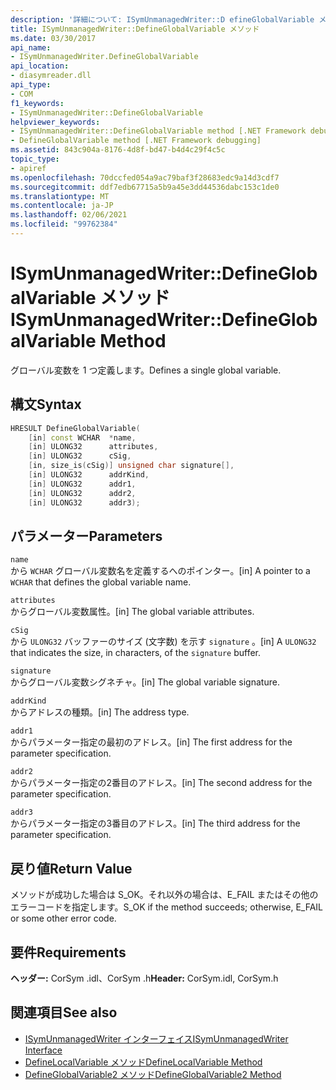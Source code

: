 ```yaml
---
description: '詳細について: ISymUnmanagedWriter::D efineGlobalVariable メソッド'
title: ISymUnmanagedWriter::DefineGlobalVariable メソッド
ms.date: 03/30/2017
api_name:
- ISymUnmanagedWriter.DefineGlobalVariable
api_location:
- diasymreader.dll
api_type:
- COM
f1_keywords:
- ISymUnmanagedWriter::DefineGlobalVariable
helpviewer_keywords:
- ISymUnmanagedWriter::DefineGlobalVariable method [.NET Framework debugging]
- DefineGlobalVariable method [.NET Framework debugging]
ms.assetid: 843c904a-8176-4d8f-bd47-b4d4c29f4c5c
topic_type:
- apiref
ms.openlocfilehash: 70dccfed054a9ac79baf3f28683edc9a14d3cdf7
ms.sourcegitcommit: ddf7edb67715a5b9a45e3dd44536dabc153c1de0
ms.translationtype: MT
ms.contentlocale: ja-JP
ms.lasthandoff: 02/06/2021
ms.locfileid: "99762384"
---
```

# <a name="isymunmanagedwriterdefineglobalvariable-method"></a><span data-ttu-id="d943f-103">ISymUnmanagedWriter::DefineGlobalVariable メソッド</span><span class="sxs-lookup"><span data-stu-id="d943f-103">ISymUnmanagedWriter::DefineGlobalVariable Method</span></span>

<span data-ttu-id="d943f-104">グローバル変数を 1 つ定義します。</span><span class="sxs-lookup"><span data-stu-id="d943f-104">Defines a single global variable.</span></span>  
  
## <a name="syntax"></a><span data-ttu-id="d943f-105">構文</span><span class="sxs-lookup"><span data-stu-id="d943f-105">Syntax</span></span>  
  
```cpp  
HRESULT DefineGlobalVariable(  
    [in] const WCHAR  *name,  
    [in] ULONG32      attributes,  
    [in] ULONG32      cSig,  
    [in, size_is(cSig)] unsigned char signature[],  
    [in] ULONG32      addrKind,  
    [in] ULONG32      addr1,  
    [in] ULONG32      addr2,  
    [in] ULONG32      addr3);  
```  
  
## <a name="parameters"></a><span data-ttu-id="d943f-106">パラメーター</span><span class="sxs-lookup"><span data-stu-id="d943f-106">Parameters</span></span>  

 `name`  
 <span data-ttu-id="d943f-107">から `WCHAR` グローバル変数名を定義するへのポインター。</span><span class="sxs-lookup"><span data-stu-id="d943f-107">[in] A pointer to a `WCHAR` that defines the global variable name.</span></span>  
  
 `attributes`  
 <span data-ttu-id="d943f-108">からグローバル変数属性。</span><span class="sxs-lookup"><span data-stu-id="d943f-108">[in] The global variable attributes.</span></span>  
  
 `cSig`  
 <span data-ttu-id="d943f-109">から `ULONG32` バッファーのサイズ (文字数) を示す `signature` 。</span><span class="sxs-lookup"><span data-stu-id="d943f-109">[in] A `ULONG32` that indicates the size, in characters, of the `signature` buffer.</span></span>  
  
 `signature`  
 <span data-ttu-id="d943f-110">からグローバル変数シグネチャ。</span><span class="sxs-lookup"><span data-stu-id="d943f-110">[in] The global variable signature.</span></span>  
  
 `addrKind`  
 <span data-ttu-id="d943f-111">からアドレスの種類。</span><span class="sxs-lookup"><span data-stu-id="d943f-111">[in] The address type.</span></span>  
  
 `addr1`  
 <span data-ttu-id="d943f-112">からパラメーター指定の最初のアドレス。</span><span class="sxs-lookup"><span data-stu-id="d943f-112">[in] The first address for the parameter specification.</span></span>  
  
 `addr2`  
 <span data-ttu-id="d943f-113">からパラメーター指定の2番目のアドレス。</span><span class="sxs-lookup"><span data-stu-id="d943f-113">[in] The second address for the parameter specification.</span></span>  
  
 `addr3`  
 <span data-ttu-id="d943f-114">からパラメーター指定の3番目のアドレス。</span><span class="sxs-lookup"><span data-stu-id="d943f-114">[in] The third address for the parameter specification.</span></span>  
  
## <a name="return-value"></a><span data-ttu-id="d943f-115">戻り値</span><span class="sxs-lookup"><span data-stu-id="d943f-115">Return Value</span></span>  

 <span data-ttu-id="d943f-116">メソッドが成功した場合は S_OK。それ以外の場合は、E_FAIL またはその他のエラーコードを指定します。</span><span class="sxs-lookup"><span data-stu-id="d943f-116">S_OK if the method succeeds; otherwise, E_FAIL or some other error code.</span></span>  
  
## <a name="requirements"></a><span data-ttu-id="d943f-117">要件</span><span class="sxs-lookup"><span data-stu-id="d943f-117">Requirements</span></span>  

 <span data-ttu-id="d943f-118">**ヘッダー:** CorSym .idl、CorSym .h</span><span class="sxs-lookup"><span data-stu-id="d943f-118">**Header:** CorSym.idl, CorSym.h</span></span>  
  
## <a name="see-also"></a><span data-ttu-id="d943f-119">関連項目</span><span class="sxs-lookup"><span data-stu-id="d943f-119">See also</span></span>

- [<span data-ttu-id="d943f-120">ISymUnmanagedWriter インターフェイス</span><span class="sxs-lookup"><span data-stu-id="d943f-120">ISymUnmanagedWriter Interface</span></span>](isymunmanagedwriter-interface.md)
- [<span data-ttu-id="d943f-121">DefineLocalVariable メソッド</span><span class="sxs-lookup"><span data-stu-id="d943f-121">DefineLocalVariable Method</span></span>](isymunmanagedwriter-definelocalvariable-method.md)
- [<span data-ttu-id="d943f-122">DefineGlobalVariable2 メソッド</span><span class="sxs-lookup"><span data-stu-id="d943f-122">DefineGlobalVariable2 Method</span></span>](isymunmanagedwriter2-defineglobalvariable2-method.md)
